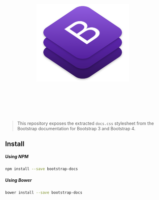 <h1 align="center">
	<br>
	<br>
	<img width="300" src="assets/images/bootstrap-logo.png" alt="bootstrap">
	<br>
	<br>
	<br>
	<br>
</h1>

> This repository exposes the extracted `docs.css` stylesheet from the Bootstrap documentation for Bootstrap 3 and Bootstrap 4.

## Install

##### Using NPM

```bash
npm install --save bootstrap-docs
```

##### Using Bower

```bash
bower install --save bootstrap-docs
```

